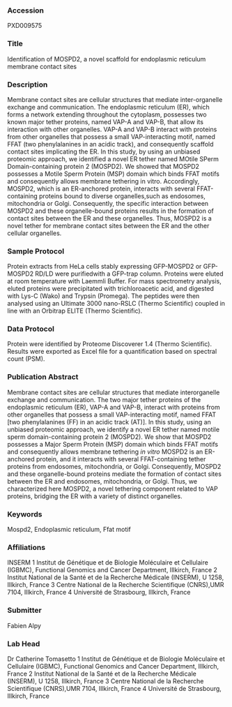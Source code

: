 ### Accession
PXD009575

### Title
Identification of MOSPD2, a novel scaffold for endoplasmic reticulum membrane contact sites

### Description
Membrane contact sites are cellular structures that mediate inter-organelle exchange and communication. The endoplasmic reticulum (ER), which forms a network extending throughout the cytoplasm, possesses two known major tether proteins, named VAP-A and VAP-B, that allow its interaction with other organelles. VAP-A and VAP-B interact with proteins from other organelles that possess a small VAP-interacting motif, named FFAT (two phenylalanines in an acidic track), and consequently scaffold contact sites implicating the ER. In this study, by using an unbiased proteomic approach, we identified a novel ER tether named MOtile SPerm Domain-containing protein 2 (MOSPD2). We showed that MOSPD2 possesses a Motile Sperm Protein (MSP) domain which binds FFAT motifs and consequently allows membrane tethering in vitro. Accordingly, MOSPD2, which is an ER-anchored protein, interacts with several FFAT-containing proteins bound to diverse organelles,such as endosomes, mitochondria or Golgi. Consequently, the specific interaction between MOSPD2 and these organelle-bound proteins results in the formation of contact sites between the ER and these organelles. Thus, MOSPD2 is a novel tether for membrane contact sites between the ER and the other cellular organelles.

### Sample Protocol
Protein extracts from HeLa cells stably expressing GFP-MOSPD2 or GFP-MOSPD2 RD/LD were purifiedwith a GFP-trap column. Proteins were eluted at room temperature with Laemmli Buffer. For mass spectrometry analysis, eluted proteins were precipitated with trichloroacetic acid, and digested with Lys-C (Wako) and Trypsin (Promega). The peptides were then analysed using an Ultimate 3000 nano-RSLC (Thermo Scientific) coupled in line with an Orbitrap ELITE (Thermo Scientific).

### Data Protocol
Protein were identified by  Proteome Discoverer 1.4 (Thermo Scientific). Results were exported as Excel file for a quantification  based on spectral count (PSM).

### Publication Abstract
Membrane contact sites are cellular structures that mediate interorganelle exchange and communication. The two major tether proteins of the endoplasmic reticulum (ER), VAP-A and VAP-B, interact with proteins from other organelles that possess a small VAP-interacting motif, named FFAT [two phenylalanines (FF) in an acidic track (AT)]. In this study, using an unbiased proteomic approach, we identify a novel ER tether named motile sperm domain-containing protein 2 (MOSPD2). We show that MOSPD2 possesses a Major Sperm Protein (MSP) domain which binds FFAT motifs and consequently allows membrane tethering <i>in vitro</i> MOSPD2 is an ER-anchored protein, and it interacts with several FFAT-containing tether proteins from endosomes, mitochondria, or Golgi. Consequently, MOSPD2 and these organelle-bound proteins mediate the formation of contact sites between the ER and endosomes, mitochondria, or Golgi. Thus, we characterized here MOSPD2, a novel tethering component related to VAP proteins, bridging the ER with a variety of distinct organelles.

### Keywords
Mospd2, Endoplasmic reticulum, Ffat motif

### Affiliations
INSERM
1 Institut de Génétique et de Biologie Moléculaire et Cellulaire (IGBMC), Functional Genomics and Cancer Department, Illkirch, France 2 Institut National de la Santé et de la Recherche Médicale (INSERM), U 1258, Illkirch, France 3 Centre National de la Recherche Scientifique (CNRS),UMR 7104, Illkirch, France 4 Université de Strasbourg, Illkirch, France

### Submitter
Fabien Alpy

### Lab Head
Dr Catherine Tomasetto
1 Institut de Génétique et de Biologie Moléculaire et Cellulaire (IGBMC), Functional Genomics and Cancer Department, Illkirch, France 2 Institut National de la Santé et de la Recherche Médicale (INSERM), U 1258, Illkirch, France 3 Centre National de la Recherche Scientifique (CNRS),UMR 7104, Illkirch, France 4 Université de Strasbourg, Illkirch, France


